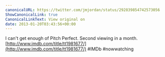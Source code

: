 ```yaml
---
canonicalURL: https://twitter.com/jmjordan/status/292839854742573056
ShowCanonicalLink: true
CanonicalLinkText: View original on
date: 2013-01-20T03:43:56+00:00
---
```

I can't get enough of Pitch Perfect. Second viewing in a month. [http://www.imdb.com/title/tt1981677/](http://www.imdb.com/title/tt1981677/) #IMDb #nowwatching